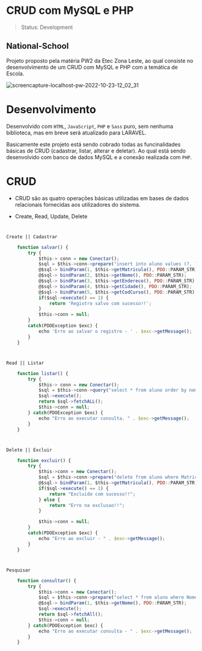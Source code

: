 # CRUD com MySQL e PHP

> Status: Development

## National-School

Projeto proposto pela matéria PW2 da Etec Zona Leste, ao qual consiste no desenvolvimento de um CRUD com MySQL e PHP com a temática de Escola.

![screencapture-localhost-pw-2022-10-23-12_02_31](https://user-images.githubusercontent.com/109045257/197399673-1b5b3770-82e6-455a-be18-d1682defbf62.png)

# Desenvolvimento

Desenvolvido com `HTML`, `JavaScript`, `PHP` e `Sass` puro, sem nenhuma biblioteca, mas em breve será atualizado para LARAVEL.

Basicamente este projeto está sendo cobrado todas as funcinalidades básicas de CRUD (cadastrar, listar, alterar e deletar). Ao qual está sendo desenvolvido com banco de dados MySQL e a conexão realizada com `PHP`.

# CRUD

* CRUD são as quatro operações básicas utilizadas em bases de dados relacionais fornecidas aos utilizadores do sistema. 

* Create, Read, Update, Delete

#

    Create || Cadastrar

```js
    function salvar() {
        try {
            $this-> conn = new Conectar();
            $sql = $this->conn->prepare("insert into aluno values (?, ?, ?, ?, ?)");
            @$sql-> bindParam(1, $this->getMatricula(), PDO::PARAM_STR);
            @$sql-> bindParam(2, $this->getNome(), PDO::PARAM_STR);
            @$sql-> bindParam(3, $this->getEndereco(), PDO::PARAM_STR);
            @$sql-> bindParam(4, $this->getCidade(), PDO::PARAM_STR);
            @$sql-> bindParam(5, $this->getCodCurso(), PDO::PARAM_STR);
            if($sql->execute() == 1) {
                return 'Registro salvo com sucesso!!';
            }
            $this->conn = null;
        }   
        catch(PDOException $exc) {
            echo 'Erro ao salvar o registro - ' . $exc->getMessage();
        }
    }
```

#

    Read || Listar

```js
    function listar() {
        try {
            $this-> conn = new Conectar();
            $sql = $this->conn->query("select * from aluno order by nome");
            $sql->execute();
            return $sql->fetchALL();
            $this->conn = null;
        } catch(PDOException $exc) {
            echo "Erro ao executar consulta. " . $exc->getMessage();
        }
    }
```

#

    Delete || Excluir

```js
    function excluir() {
        try {
            $this->conn = new Conectar();
            $sql = $this->conn->prepare("delete from aluno where Matricula = ?");
            @$sql-> bindParam(1, $this->getMatricula(), PDO::PARAM_STR);
            if($sql->execute() == 1) {
                return "Excluido com sucesso!!";
            } else {
                return "Erro na exclusao!!";
            }

            $this->conn = null;
        }
        catch(PDOException $exc) {
            echo "Erro ao excluir - " . $exc->getMessage();
        }
    }
```

#

    Pesquisar

```js
    function consultar() {
        try {
            $this->conn = new Conectar();
            $sql = $this->conn->prepare("select * from aluno where Nome like ?");
            @$sql-> bindParam(1, $this->getNome(), PDO::PARAM_STR);
            $sql->execute();
            return $sql->fetchAll();
            $this->conn = null;
        } catch(PDOException $exc) {
            echo "Erro ao executar consulta - " . $exc->getMessage();
        }
    }
```
